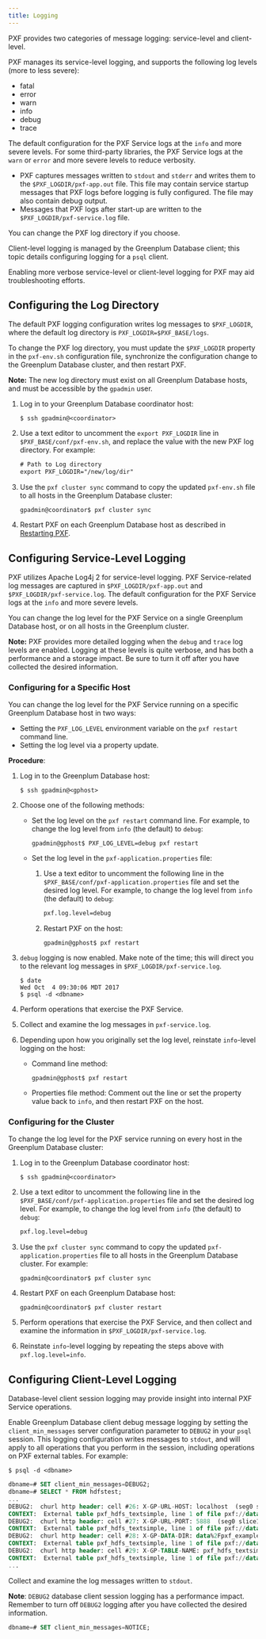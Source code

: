 ```yaml
---
title: Logging
---
```


PXF provides two categories of message logging: service-level and client-level.

PXF manages its service-level logging, and supports the following log levels (more to less severe):

- fatal
- error
- warn
- info
- debug
- trace

The default configuration for the PXF Service logs at the `info` and more severe levels. For some third-party libraries, the PXF Service logs at the `warn` or `error` and more severe levels to reduce verbosity.

- PXF captures messages written to `stdout` and `stderr` and writes them to the `$PXF_LOGDIR/pxf-app.out` file. This file may contain service startup messages that PXF logs before logging is fully configured. The file may also contain debug output.
- Messages that PXF logs after start-up are written to the `$PXF_LOGDIR/pxf-service.log` file.

You can change the PXF log directory if you choose.

Client-level logging is managed by the Greenplum Database client; this topic details configuring logging for a `psql` client.

Enabling more verbose service-level or client-level logging for PXF may aid troubleshooting efforts.

## <a id="cfglogdir"></a>Configuring the Log Directory

The default PXF logging configuration writes log messages to `$PXF_LOGDIR`, where the default log directory is `PXF_LOGDIR=$PXF_BASE/logs`.

To change the PXF log directory, you must update the `$PXF_LOGDIR` property in the `pxf-env.sh` configuration file, synchronize the configuration change to the Greenplum Database cluster, and then restart PXF.

**Note:** The new log directory must exist on all Greenplum Database hosts, and must be accessible by the `gpadmin` user.

1. Log in to your Greenplum Database coordinator host:

    ``` shell
    $ ssh gpadmin@<coordinator>
    ```

1. Use a text editor to uncomment the `export PXF_LOGDIR` line in `$PXF_BASE/conf/pxf-env.sh`, and replace the value with the new PXF log directory. For example:

    ``` xml
    # Path to Log directory
    export PXF_LOGDIR="/new/log/dir"
    ```

2. Use the `pxf cluster sync` command to copy the updated `pxf-env.sh` file to all hosts in the Greenplum Database cluster:

    ``` shell
    gpadmin@coordinator$ pxf cluster sync
    ```

3. Restart PXF on each Greenplum Database host as described in [Restarting PXF](cfginitstart_pxf.html#restart_pxf).

## <a id="pxfsvclogmsg"></a>Configuring Service-Level Logging

PXF utilizes Apache Log4j 2 for service-level logging. PXF Service-related log messages are captured in `$PXF_LOGDIR/pxf-app.out` and `$PXF_LOGDIR/pxf-service.log`. The default configuration for the PXF Service logs at the `info` and more severe levels.

You can change the log level for the PXF Service on a single Greenplum Database host, or on all hosts in the Greenplum cluster.

<div class="note"><b>Note:</b> PXF provides more detailed logging when the <code>debug</code> and <code>trace</code> log levels are enabled. Logging at these levels is quite verbose, and has both a performance and a storage impact. Be sure to turn it off after you have collected the desired information.</div>

### <a id="cfg_host"></a>Configuring for a Specific Host

You can change the log level for the PXF Service running on a specific Greenplum Database host in two ways:

- Setting the `PXF_LOG_LEVEL` environment variable on the `pxf restart` command line.
- Setting the log level via a property update.

**Procedure**:

1. Log in to the Greenplum Database host:

    ``` shell
    $ ssh gpadmin@<gphost>
    ```

1. Choose one of the following methods:
    - Set the log level on the `pxf restart` command line. For example, to change the log level from `info` (the default) to `debug`:

        ``` shell
        gpadmin@gphost$ PXF_LOG_LEVEL=debug pxf restart
        ```
    - Set the log level in the `pxf-application.properties` file:
        1. Use a text editor to uncomment the following line in the `$PXF_BASE/conf/pxf-application.properties` file and set the desired log level.  For example, to change the log level from `info` (the default) to `debug`:

            ``` xml
            pxf.log.level=debug
            ```
        1. Restart PXF on the host:

            ``` shell
            gpadmin@gphost$ pxf restart
            ```

4. `debug` logging is now enabled. Make note of the time; this will direct you to the relevant log messages in `$PXF_LOGDIR/pxf-service.log`.

    ``` shell
    $ date
    Wed Oct  4 09:30:06 MDT 2017
    $ psql -d <dbname>
    ```

1. Perform operations that exercise the PXF Service.

5. Collect and examine the log messages in `pxf-service.log`.

6. Depending upon how you originally set the log level, reinstate `info`-level logging on the host:
    - Command line method:

        ``` shell
        gpadmin@gphost$ pxf restart
        ```
    - Properties file method: Comment out the line or set the property value back to `info`, and then restart PXF on the host.


### <a id="cfg_cluster"></a>Configuring for the Cluster

To change the log level for the PXF service running on every host in the Greenplum Database cluster:

1. Log in to the Greenplum Database coordinator host:

    ``` shell
    $ ssh gpadmin@<coordinator>
    ```

1. Use a text editor to uncomment the following line in the `$PXF_BASE/conf/pxf-application.properties` file and set the desired log level.  For example, to change the log level from `info` (the default) to `debug`:

    ``` xml
    pxf.log.level=debug
    ```

1. Use the `pxf cluster sync` command to copy the updated `pxf-application.properties` file to all hosts in the Greenplum Database cluster. For example:

    ``` shell
    gpadmin@coordinator$ pxf cluster sync
    ```

1.  Restart PXF on each Greenplum Database host:

    ``` shell
    gpadmin@coordinator$ pxf cluster restart
    ```

1. Perform operations that exercise the PXF Service, and then collect and examine the information in `$PXF_LOGDIR/pxf-service.log`.

1. Reinstate `info`-level logging by repeating the steps above with `pxf.log.level=info`.


## <a id="pxfdblogmsg"></a>Configuring Client-Level Logging

Database-level client session logging may provide insight into internal PXF Service operations.

Enable Greenplum Database client debug message logging by setting the `client_min_messages` server configuration parameter to `DEBUG2` in your `psql` session. This logging configuration writes messages to `stdout`, and will apply to all operations that you perform in the session, including operations on PXF external tables. For example:

``` shell
$ psql -d <dbname>
```

``` sql
dbname=# SET client_min_messages=DEBUG2;
dbname=# SELECT * FROM hdfstest;
...
DEBUG2:  churl http header: cell #26: X-GP-URL-HOST: localhost  (seg0 slice1 127.0.0.1:7002 pid=10659)
CONTEXT:  External table pxf_hdfs_textsimple, line 1 of file pxf://data/pxf_examples/pxf_hdfs_simple.txt?PROFILE=hdfs:text
DEBUG2:  churl http header: cell #27: X-GP-URL-PORT: 5888  (seg0 slice1 127.0.0.1:7002 pid=10659)
CONTEXT:  External table pxf_hdfs_textsimple, line 1 of file pxf://data/pxf_examples/pxf_hdfs_simple.txt?PROFILE=hdfs:text
DEBUG2:  churl http header: cell #28: X-GP-DATA-DIR: data%2Fpxf_examples%2Fpxf_hdfs_simple.txt  (seg0 slice1 127.0.0.1:7002 pid=10659)
CONTEXT:  External table pxf_hdfs_textsimple, line 1 of file pxf://data/pxf_examples/pxf_hdfs_simple.txt?PROFILE=hdfs:text
DEBUG2:  churl http header: cell #29: X-GP-TABLE-NAME: pxf_hdfs_textsimple  (seg0 slice1 127.0.0.1:7002 pid=10659)
CONTEXT:  External table pxf_hdfs_textsimple, line 1 of file pxf://data/pxf_examples/pxf_hdfs_simple.txt?PROFILE=hdfs:text
...
```

Collect and examine the log messages written to `stdout`.

**Note**: `DEBUG2` database client session logging has a performance impact.  Remember to turn off `DEBUG2` logging after you have collected the desired information.

``` sql
dbname=# SET client_min_messages=NOTICE;
```

